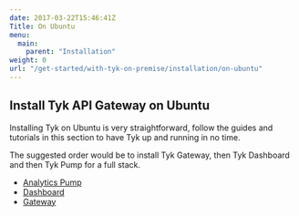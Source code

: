 ```yaml
---
date: 2017-03-22T15:46:41Z
Title: On Ubuntu
menu:
  main:
    parent: "Installation"
weight: 0
url: "/get-started/with-tyk-on-premise/installation/on-ubuntu"
---
```


## Install Tyk API Gateway on Ubuntu

Installing Tyk on Ubuntu is very straightforward, follow the guides and tutorials in this section to have Tyk up and running in no time.

The suggested order would be to install Tyk Gateway, then Tyk Dashboard and then Tyk Pump for a full stack.

* [Analytics Pump][1]
* [Dashboard][2]
* [Gateway][3]

[1]: /docs/get-started/with-tyk-on-premise/installation/on-ubuntu/analytics-pump
[2]: /docs/get-started/with-tyk-on-premise/installation/on-ubuntu/dashboard
[3]: /docs/get-started/with-tyk-on-premise/installation/on-ubuntu/gateway/